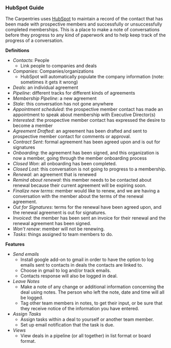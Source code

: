 ### HubSpot Guide

The Carpentries uses [HubSpot](https://www.hubspot.com/) to maintain a record of the contact that has been made with prospective members and successfully or unsuccessfully completed memberships. This is a place to make a note of conversations before they progress to any kind of paperwork and to help keep track of the progress of a conversation.


**Definitions**
* *Contacts*: People
    * Link people to companies and deals
* *Companies*: Companies/organizations
    * HubSpot will automatically populate the company information (note: sometimes it gets it wrong)
* *Deals*: an individual agreement
* *Pipeline*: different tracks for different kinds of agreements
* *Membership Pipeline*: a new agreement
* *Stale*: this conversation has not gone anywhere
* *Appointment scheduled*: the prospective member contact has made an appointment to speak about membership with Executive Director(s)
* *Interested*: the prospective member contact has expressed the desire to become a member
* *Agreement Drafted*: an agreement has been drafted and sent to prospective member contact for comments or approval.
* *Contract Sent*: formal agreement has been agreed upon and is out for signatures
* *Onboarding*: the agreement has been signed, and this organization is now a member, going through the member onboarding process
* *Closed Won*: all onboarding has been completed.
* *Closed Lost*: this conversation is not going to progress to a membership.
* *Renewal*: an agreement that is renewed
* *Remind about renewal*: this member needs to be contacted about renewal because their current agreement will be expiring soon.
* *Finalize new terms*: member would like to renew, and we are having a conversation with the member about the terms of the renewal agreement.
* *Out for Signatures*: terms for the renewal have been agreed upon, and the renewal agreement is out for signatures.
* *Invoiced*: the member has been sent an invoice for their renewal and the renewal agreement has been signed.
* *Won’t renew*: member will not be renewing.
* *Tasks*: things assigned to team members to do.

**Features**
* *Send emails*
    * Install google add-on to gmail in order to have the option to log emails sent to contacts in deals the contacts are linked to.
    * Choose in gmail to log and/or track emails.
    * Contacts response will also be logged in deal.
* *Leave Notes*
    * Make a note of any change or additional information concerning the deal using notes. The person who left the note, date and time will all be logged.
    * Tag other team members in notes, to get their input, or be sure that they receive notice of the information you have entered.
* *Assign Tasks*
    * Assign tasks within a deal to yourself or another team member. 
    * Set up email notification that the task is due.
* *Views*  
    * View deals in a pipeline (or all together) in list format or board format.



